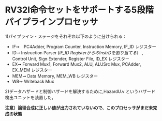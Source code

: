 # RV32I命令セットをサポートする5段階パイプラインプロセッサ

1)パイプライン・ステージをそれぞれ以下のように分けられる：

- IF➞　PC4Adder, Program Counter, Instruction Memory, IF_ID レジスター
- ID➞ Instruction Parser (_IF_ID RegisterからのInstrDを割り当てる_） , Control Unit, Sign Extender, Register File, ID_EX レジスター
- EX➞ Forward Mux1, Forward Mux2, ALU, ALUSrc Mux, PCAdder, EX_MEM レジスター
- MEM➞ Data Memory, MEM_WB レジスター
- WB➞ Writeback Mux

2)データハザードと制御ハザードを解決するために,HazardU.v というハザード検出ユニットを装置した。

**注意）論理合成に正しい値が出力されていないので、このプロセッサがまだ未完成の状態**





